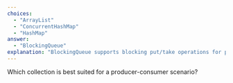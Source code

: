```yaml
---
choices:
  - "ArrayList"
  - "ConcurrentHashMap"
  - "HashMap"
answer:
  - "BlockingQueue"
explanation: "BlockingQueue supports blocking put/take operations for producers and consumers."
---
```


Which collection is best suited for a producer-consumer scenario?
